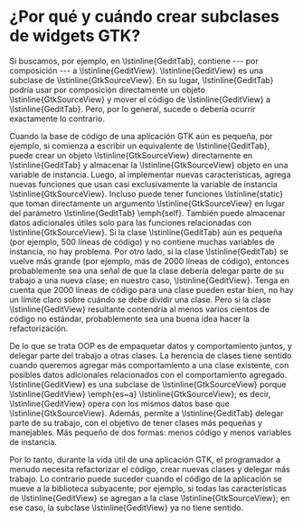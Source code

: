 # ¿Por qué y cuándo crear subclases de widgets GTK?

Si buscamos, por ejemplo, en \lstinline{GeditTab}, contiene --- por composición --- a \lstinline{GeditView}. \lstinline{GeditView} es una subclase de \lstinline{GtkSourceView}. En su lugar, \lstinline{GeditTab} podría usar por composición directamente un objeto \lstinline{GtkSourceView} y mover el código de \lstinline{GeditView} a \lstinline{GeditTab}. Pero, por lo general, sucede o debería ocurrir exactamente lo contrario.

Cuando la base de código de una aplicación GTK aún es pequeña, por ejemplo, si comienza a escribir un equivalente de \lstinline{GeditTab}, puede crear un objeto \lstinline{GtkSourceView} directamente en \lstinline{GeditTab} y almacenar la \lstinline{GtkSourceView} objeto en una variable de instancia. Luego, al implementar nuevas características, agrega nuevas funciones que usan casi exclusivamente la variable de instancia \lstinline{GtkSourceView}. Incluso puede tener funciones \lstinline{static} que toman directamente un argumento \lstinline{GtkSourceView} en lugar del parámetro \lstinline{GeditTab} \emph{self}. También puede almacenar datos adicionales útiles solo para las funciones relacionadas con \lstinline{GtkSourceView}. Si la clase \lstinline{GeditTab} aún es pequeña (por ejemplo, 500 líneas de código) y no contiene muchas variables de instancia, no hay problema. Por otro lado, si la clase \lstinline{GeditTab} se vuelve más grande (por ejemplo, más de 2000 líneas de código), entonces probablemente sea una señal de que la clase debería delegar parte de su trabajo a una nueva clase; en nuestro caso, \lstinline{GeditView}. Tenga en cuenta que 2000 líneas de código para una clase pueden estar bien, no hay un límite claro sobre cuándo se debe dividir una clase. Pero si la clase \lstinline{GeditView} resultante contendría al menos varios cientos de código no estándar, probablemente sea una buena idea hacer la refactorización.

De lo que se trata OOP es de empaquetar datos y comportamiento juntos, y delegar parte del trabajo a otras clases. La herencia de clases tiene sentido cuando queremos agregar más comportamiento a una clase existente, con posibles datos adicionales relacionados con el comportamiento agregado. \lstinline{GeditView} es una subclase de \lstinline{GtkSourceView} porque \lstinline{GeditView} \emph{es~a} \lstinline{GtkSourceView}; es decir, \lstinline{GeditView} opera con los mismos datos base que \lstinline{GtkSourceView}. Además, permite a \lstinline{GeditTab} delegar parte de su trabajo, con el objetivo de tener clases más pequeñas y manejables. Más pequeño de dos formas: menos código y menos variables de instancia.

Por lo tanto, durante la vida útil de una aplicación GTK, el programador a menudo necesita refactorizar el código, crear nuevas clases y delegar más trabajo. Lo contrario puede suceder cuando el código de la aplicación se mueve a la biblioteca subyacente; por ejemplo, si todas las características de \lstinline{GeditView} se agregan a la clase \lstinline{GtkSourceView}; en ese caso, la subclase \lstinline{GeditView} ya no tiene sentido.
